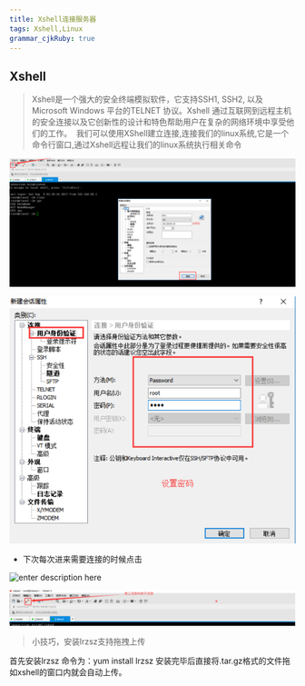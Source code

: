 ```yaml
---
title: Xshell连接服务器
tags: Xshell,Linux
grammar_cjkRuby: true
---
```


## Xshell

> Xshell是一个强大的安全终端模拟软件，它支持SSH1, SSH2, 以及Microsoft Windows 平台的TELNET 协议。Xshell 通过互联网到远程主机的安全连接以及它创新性的设计和特色帮助用户在复杂的网络环境中享受他们的工作。 
> 我们可以使用XShell建立连接,连接我们的linux系统,它是一个命令行窗口,通过Xshell远程让我们的linux系统执行相关命令

![enter description here][1]

![enter description here][2]

- 下次每次进来需要连接的时候点击

![enter description here][3]

![enter description here][4]

> 小技巧，安装lrzsz支持拖拽上传

首先安装lrzsz
命令为：yum install lrzsz
安装完毕后直接将.tar.gz格式的文件拖如xshell的窗口内就会自动上传。


  [1]: https://www.github.com/xiesen310/notes_Images/raw/master/images/1506344513750.jpg
  [2]: https://www.github.com/xiesen310/notes_Images/raw/master/images/1506344539914.jpg
  [3]: http://markdown.xiaoshujiang.com/img/spinner.gif "[[[1506344586359]]]"
  [4]: https://www.github.com/xiesen310/notes_Images/raw/master/images/1506344768027.jpg